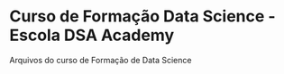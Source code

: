 # Curso de Formação Data Science - Escola DSA Academy
Arquivos do curso de Formação de Data Science
